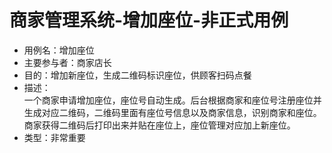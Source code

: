 # 商家管理系统-增加座位-非正式用例

- 用例名：增加座位
- 主要参与者：商家店长
- 目的：增加新座位，生成二维码标识座位，供顾客扫码点餐
- 描述：</br>
一个商家申请增加座位，座位号自动生成。后台根据商家和座位号注册座位并生成对应二维码，二维码里面有座位号信息以及商家信息，识别商家和座位。商家获得二维码后打印出来并贴在座位上，座位管理对应加上新座位。
- 类型：非常重要